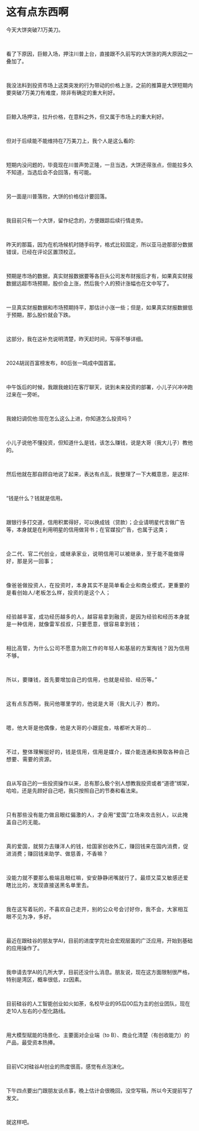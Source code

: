# 这有点东西啊

<p style="visibility: visible;">今天大饼突破7.1万美刀。</p><p style="visibility: visible;"><br style="visibility: visible;"></p><p style="visibility: visible;">看了下原因，巨鲸入场，押注川普上台，直接跟不久前写的大饼涨的两大原因之一叠加了。</p><p style="visibility: visible;"><br style="visibility: visible;"></p><p style="visibility: visible;">我没法料到投资市场上这类突发的行为带动的价格上涨，之前的推算是大饼短期内要突破7万美刀有难度，除非有确定的重大利好。</p><p style="visibility: visible;"><br style="visibility: visible;"></p><p style="visibility: visible;">巨鲸入场押注，拉升价格，在意料之外，但又属于市场上的重大利好。</p><p style="visibility: visible;"><br style="visibility: visible;"></p><p style="visibility: visible;">但对于后续能不能维持在7万美刀上，我个人是这么看的:</p><p style="visibility: visible;"><br style="visibility: visible;"></p><p style="visibility: visible;">短期内没问题的，毕竟现在川普声势正隆，一旦当选，大饼还得涨点，但能拉多久不知道，当选后会不会回落，有可能。</p><p style="visibility: visible;"><br style="visibility: visible;"></p><p style="visibility: visible;">另一面是川普落败，大饼的价格估计要回落。</p><p style="visibility: visible;"><br style="visibility: visible;"></p><p style="visibility: visible;">我目前只有一个大饼，留作纪念的，方便跟踪后续行情走势。</p><p style="visibility: visible;"><br style="visibility: visible;"></p><p style="visibility: visible;">昨天的那篇，因为在机场候机时随手码字，格式比较固定，所以亚马逊那部分数据错误，已经在评论区置顶校正。</p><p style="visibility: visible;"><br style="visibility: visible;"></p><p style="visibility: visible;">预期是市场的数据，真实财报数据要等各巨头公司发布财报后才有，如果真实财报数据远超市场预期，股价会上涨，然后我个人的预计涨幅也在文中写了。</p><p style="visibility: visible;"><br style="visibility: visible;"></p><p style="visibility: visible;">一旦真实财报数据和市场预期持平，那估计小涨一些；但是，如果真实财报数据低于预期，那么股价就会下跌。</p><p style="visibility: visible;"><br style="visibility: visible;"></p><p style="visibility: visible;">这部分，我在这补充说明清楚，昨天赶时间，写得不够详细。</p><p style="visibility: visible;"><br style="visibility: visible;"></p><p style="visibility: visible;">2024胡润百富榜发布，80后张一鸣成中国首富。</p><p style="visibility: visible;"><br style="visibility: visible;"></p><p style="visibility: visible;">中午饭后的时候，我跟我媳妇在客厅聊天，说到未来投资的部署，小儿子兴冲冲跑过来在一旁听。</p><p style="visibility: visible;"><br style="visibility: visible;"></p><p style="visibility: visible;">我媳妇调侃他:现在怎么这么上进，你知道怎么投资吗？</p><p style="visibility: visible;"><br style="visibility: visible;"></p><p style="visibility: visible;">小儿子说他不懂投资，但知道什么是钱，该怎么赚钱，说是大哥（我大儿子）教他的。</p><p style="visibility: visible;"><br style="visibility: visible;"></p><p style="visibility: visible;">然后他就在那自顾自地说了起来，表达有点乱，我整理了一下大概意思，是这样:</p><p style="visibility: visible;"><br style="visibility: visible;"></p><p>“钱是什么？钱就是信用。</p><p><br></p><p>跟银行多打交道，信用积累得好，可以换成钱（贷款）；企业请明星代言做广告等，本身就是在利用明星的信用做背书；<span style="background-color: transparent;letter-spacing: 0.034em;caret-color: var(--weui-BRAND);">在官媒投广告，也属于这类；</span></p><p><span style="background-color: transparent;letter-spacing: 0.034em;caret-color: var(--weui-BRAND);"><br></span></p><p><span style="letter-spacing: 0.578px;">企二代、官二代创业，或继承家业，说明信用可以被继承，至于能不能做得好，那是另一回事；</span></p><p><span style="letter-spacing: 0.578px;"><br></span></p><p><span style="letter-spacing: 0.578px;">像爸爸做投资人，在投资时，本身其实不是简单看企业和商业模式，更重要的是看创始人/老板怎么样，投资的是这个人；</span></p><p><span style="letter-spacing: 0.578px;"><br></span></p><p><span style="letter-spacing: 0.578px;">经验越丰富，成功经历越多的人，越容易拿到融资，是因为经验和经历本身就是一种信用，就像雷军叔叔，只要愿意，很容易拿到钱；</span></p><p><span style="letter-spacing: 0.578px;"><br></span></p><p><span style="letter-spacing: 0.578px;">相比高管，为什么公司不愿意为刚工作的年轻人和基层的方案掏钱？因为信用不够。</span></p><p><span style="letter-spacing: 0.578px;"><br></span></p><p><span style="letter-spacing: 0.578px;">所以，要赚钱，首先要增加自己的信用，也就是经验、经历等。”</span></p><p><span style="letter-spacing: 0.578px;"><br></span></p><p><span style="letter-spacing: 0.578px;">这有点东西啊，我问他哪里学的，他说是大哥（我大儿子）教的。</span></p><p><span style="letter-spacing: 0.578px;"><br></span></p><p><span style="letter-spacing: 0.578px;">嗯，他大哥是他偶像，他是大哥的小跟屁虫，啥都听大哥的…</span></p><p><span style="letter-spacing: 0.578px;"><br></span></p><p><span style="letter-spacing: 0.578px;">不过，整体理解挺好的，钱是信用，信用是媒介，媒介能连通和换取各种自己想要、需要的资源。</span></p><p><br></p><p>自从写自己的一些投资操作以来，总有那么极个别人想教我投资或者“道德”绑架，哈哈，还是先顾好自己吧，我只按照自己的节奏和看法来。</p><p><br></p><p><span style="background-color: transparent;letter-spacing: 0.034em;caret-color: var(--weui-BRAND);">只有那些没有能力做且眼红偏激的人，才会用“爱国”立场来攻击别人，以此掩盖自己的无能。</span></p><p><span style="background-color: transparent;letter-spacing: 0.034em;caret-color: var(--weui-BRAND);"><br></span></p><p><span style="background-color: transparent;letter-spacing: 0.034em;caret-color: var(--weui-BRAND);">真的爱国，就努力去赚洋人的钱，给国家创收外汇，赚回钱来在国内消费，促进消费；赚回钱来助学、做慈善，不香嘛？</span></p><p><span style="background-color: transparent;letter-spacing: 0.034em;caret-color: var(--weui-BRAND);"><br></span></p><p><span style="background-color: transparent;letter-spacing: 0.034em;caret-color: var(--weui-BRAND);">没能力就不要那么极端且眼红嘛，安安静静闭嘴就行了。最烦又菜又敏感还爱瞎比比的，发现直接送黑名单里去。</span></p><p><span style="background-color: transparent;letter-spacing: 0.034em;caret-color: var(--weui-BRAND);"><br></span></p><p><span style="background-color: transparent;letter-spacing: 0.034em;caret-color: var(--weui-BRAND);">我在这写着玩的，不喜欢自己走开，别的公众号会讨好你，我不会，大家相互眼不见为净，多好。</span></p><p><br></p><p>最近在跟硅谷的朋友学AI，目前的进度学完社会宏观层面的广泛应用，开始到基础的应用操作了。</p><p><br></p><p>我申请去学AI的几所大学，目前还没什么消息。朋友说，现在这方面限制很严格，特别是湾区，概率很低，zz因素。</p><p><br></p><p>目前硅谷的人工智能创业如火如荼，名校毕业的95后00后为主的创业团队，现在走10人左右的小型化路线。</p><p><br></p><p>用大模型赋能的场景化、主要面对企业端（to B）、商业化清楚（有创收能力）的产品，最受资本热捧。</p><p><br></p><p>目前VC对硅谷AI创业的热度很高，感觉有点泡沫化。</p><p><br></p><p>下午四点要出门跟朋友谈点事，晚上估计会很晚回，没空写稿，所以今天提前写了发文。</p><p><br></p><p>就这样吧。</p><p style="display: none;"><mp-style-type data-value="10000"></mp-style-type></p>